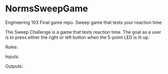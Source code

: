 # NormsSweepGame
Engineering 103 Final game repo. Sweep game that tests your reaction time. 


The Sweep Challenge is a game that tests reaction time. The goal as a user is to press either the right or left button when the 5-point LED is lit up. 

Rules:


Inputs:

Outputs: 
